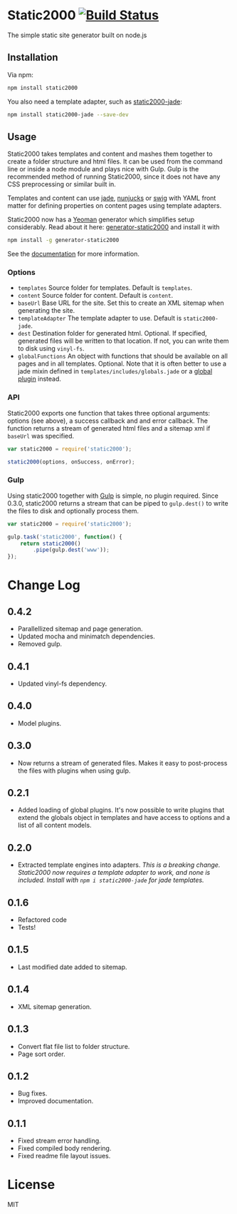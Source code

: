 # Static2000 [![Build Status](https://secure.travis-ci.org/judas-christ/static2000.png?branch=master)](https://travis-ci.org/judas-christ/static2000)

The simple static site generator built on node.js

## Installation

Via npm:

```bash
npm install static2000
```

You also need a template adapter, such as [static2000-jade](https://github.com/judas-christ/static2000-jade):

```bash
npm install static2000-jade --save-dev
```

## Usage

Static2000 takes templates and content and mashes them together to create a folder structure and html files. It can be used from the command line or inside a node module and plays nice with Gulp. Gulp is the recommended method of running Static2000, since it does not have any CSS preprocessing or similar built in.

Templates and content can use [jade](http://jade-lang.com/), [nunjucks](http://mozilla.github.io/nunjucks/) or [swig](http://paularmstrong.github.io/swig) with YAML front matter for defining properties on content pages using template adapters.

Static2000 now has a [Yeoman](http://yeoman.io/) generator which simplifies setup considerably. Read about it here: [generator-static2000](https://github.com/judas-christ/generator-static2000) and install it with

```bash
npm install -g generator-static2000
```

See the [documentation](docs/README.md) for more information.

### Options

* `templates` Source folder for templates. Default is `templates`.
* `content` Source folder for content. Default is `content`.
* `baseUrl` Base URL for the site. Set this to create an XML sitemap when generating the site.
* `templateAdapter` The template adapter to use. Default is `static2000-jade`.
* `dest` Destination folder for generated html. Optional. If specified, generated files will be written to that location. If not, you can write them to disk using `vinyl-fs`.
* `globalFunctions` An object with functions that should be available on all pages and in all templates. Optional. Note that it is often better to use a jade mixin defined in `templates/includes/globals.jade` or a [global plugin](docs/GlobalPlugins.md) instead.

### API

Static2000 exports one function that takes three optional arguments: options (see above), a success callback and and error callback. The function returns a stream of generated html files and a sitemap xml if `baseUrl` was specified.

```javascript
var static2000 = require('static2000');

static2000(options, onSuccess, onError);
```

### Gulp

Using static2000 together with [Gulp](http://gulpjs.com/) is simple, no plugin required. Since 0.3.0, static2000 returns a stream that can be piped to `gulp.dest()` to write the files to disk and optionally process them.

```javascript
var static2000 = require('static2000');

gulp.task('static2000', function() {
    return static2000()
        .pipe(gulp.dest('www'));
});
```

# Change Log

## 0.4.2

* Parallellized sitemap and page generation.
* Updated mocha and minimatch dependencies.
* Removed gulp.

## 0.4.1

* Updated vinyl-fs dependency.

## 0.4.0

* Model plugins.

## 0.3.0

* Now returns a stream of generated files. Makes it easy to post-process the files with plugins when using gulp.

## 0.2.1

* Added loading of global plugins. It's now possible to write plugins that extend the globals object in templates and have access to options and a list of all content models.

## 0.2.0

* Extracted template engines into adapters. _This is a breaking change. Static2000 now requires a template adapter to work, and none is included. Install with `npm i static2000-jade` for jade templates._

## 0.1.6

* Refactored code
* Tests!

## 0.1.5

* Last modified date added to sitemap.

## 0.1.4

* XML sitemap generation.

## 0.1.3

* Convert flat file list to folder structure.
* Page sort order.

## 0.1.2

* Bug fixes.
* Improved documentation.

## 0.1.1

* Fixed stream error handling.
* Fixed compiled body rendering.
* Fixed readme file layout issues.

# License

MIT
